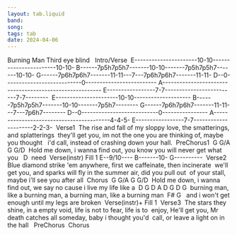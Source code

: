 ```yaml
---
layout: tab.liquid
band:
song:
tags: tab
date: 2024-04-06
---
```

Burning Man
Third eye blind   Intro/Verse  E----------------------10-10-----------------------10-10- B------7p5h7p5h7-------10-10-------7p5h7p5h7-------10-10- G------7p6h7p6h7-------11-11---7---7p6h7p6h7-------11-11- D--0---------------------------0------------------------- A-------------------------------------------------------- E-----------------7-7-------------------------7-7--------  E----------------------10-10-------------------- B------7p5h7p5h7-------10-10-------7p5h7-------- G------7p6h7p6h7-------11-11---7---7p6h7-------- D--0---------------------------0---------------- A-----------------------------------------4-4-5- E-----------------7-7---------------------2-2-3-  Verse1  The rise and fall of my sloppy love, the smatterings, and splatterings  they'll get you, im not the one you are thinking of, maybe you thought   i'd call, instead of crashing down your hall.  PreChorus1  G        G/A                 G            G/D   Hold me down, i wanna find out, you know you will never get what you     D   need  Verse(instr) Fill 1 E--9/10---- B-------10- G----------  Verse2  Blue diamond strike 'em anywhere, first we caffeinate, then incinerate  we'll get you, and sparks will fly in the summer air, did you pull out  of your stall, maybe i'll see you after all  Chorus  G        G/A                 G          G/D   Hold me down, i wanna find out, we say no cause i live my life like a  D           G       D           A  D           G       D          G   burning man, like a burning man, a burning man, like a burning man  F#                G    and i won't get enough until my legs are broken  Verse(instr)+ Fill 1  Verse3  The stars they shine, in a empty void, life is not to fear, life is to  enjoy, He'll get you, Mr death catches all someday, baby i thought you'd  call, or leave a light on in the hall   PreChorus  Chorus

